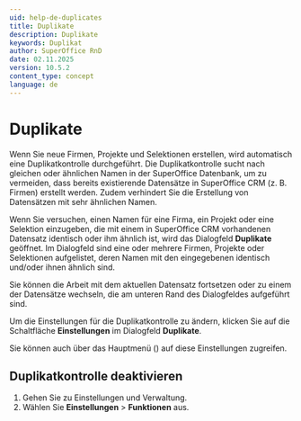 ```yaml
---
uid: help-de-duplicates
title: Duplikate
description: Duplikate
keywords: Duplikat
author: SuperOffice RnD
date: 02.11.2025
version: 10.5.2
content_type: concept
language: de
---
```


# Duplikate

Wenn Sie neue Firmen, Projekte und Selektionen erstellen, wird automatisch eine Duplikatkontrolle durchgeführt. Die Duplikatkontrolle sucht nach gleichen oder ähnlichen Namen in der SuperOffice Datenbank, um zu vermeiden, dass bereits existierende Datensätze in SuperOffice CRM (z. B. Firmen) erstellt werden. Zudem verhindert Sie die Erstellung von Datensätzen mit sehr ähnlichen Namen.

Wenn Sie versuchen, einen Namen für eine Firma, ein Projekt oder eine Selektion einzugeben, die mit einem in SuperOffice CRM vorhandenen Datensatz identisch oder ihm ähnlich ist, wird das Dialogfeld **Duplikate** geöffnet. Im Dialogfeld sind eine oder mehrere Firmen, Projekte oder Selektionen aufgelistet, deren Namen mit den eingegebenen identisch und/oder ihnen ähnlich sind.

Sie können die Arbeit mit dem aktuellen Datensatz fortsetzen oder zu einem der Datensätze wechseln, die am unteren Rand des Dialogfeldes aufgeführt sind.

Um die Einstellungen für die Duplikatkontrolle zu ändern, klicken Sie auf die Schaltfläche **Einstellungen** im Dialogfeld **Duplikate**.

Sie können auch über das Hauptmenü (<i class="ph ph-list" aria-hidden="true"></i>) auf diese Einstellungen zugreifen.

## Duplikatkontrolle deaktivieren

1. Gehen Sie zu Einstellungen und Verwaltung.
1. Wählen Sie **Einstellungen** > **Funktionen** aus.
